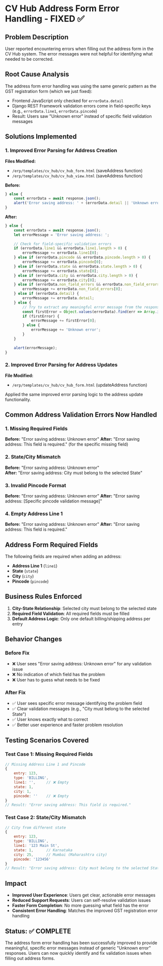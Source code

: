 # CV Hub Address Form Error Handling - FIXED ✅

## Problem Description
User reported encountering errors when filling out the address form in the CV Hub system. The error messages were not helpful for identifying what needed to be corrected.

## Root Cause Analysis
The address form error handling was using the same generic pattern as the GST registration form (which we just fixed):
- Frontend JavaScript only checked for `errorData.detail` 
- Django REST Framework validation errors come in field-specific keys (e.g., `errorData.line1`, `errorData.pincode`)
- Result: Users saw "Unknown error" instead of specific field validation messages

## Solutions Implemented

### 1. Improved Error Parsing for Address Creation
**Files Modified:**
- `/erp/templates/cv_hub/cv_hub_form.html` (saveAddress function)
- `/erp/templates/cv_hub/cv_hub_view.html` (saveAddress function)

**Before:**
```javascript
} else {
    const errorData = await response.json();
    alert('Error saving address: ' + (errorData.detail || 'Unknown error'));
}
```

**After:**
```javascript
} else {
    const errorData = await response.json();
    let errorMessage = 'Error saving address: ';
    
    // Check for field-specific validation errors
    if (errorData.line1 && errorData.line1.length > 0) {
        errorMessage += errorData.line1[0];
    } else if (errorData.pincode && errorData.pincode.length > 0) {
        errorMessage += errorData.pincode[0];
    } else if (errorData.state && errorData.state.length > 0) {
        errorMessage += errorData.state[0];
    } else if (errorData.city && errorData.city.length > 0) {
        errorMessage += errorData.city[0];
    } else if (errorData.non_field_errors && errorData.non_field_errors.length > 0) {
        errorMessage += errorData.non_field_errors[0];
    } else if (errorData.detail) {
        errorMessage += errorData.detail;
    } else {
        // Try to extract any meaningful error message from the response
        const firstError = Object.values(errorData).find(err => Array.isArray(err) && err.length > 0);
        if (firstError) {
            errorMessage += firstError[0];
        } else {
            errorMessage += 'Unknown error';
        }
    }
    
    alert(errorMessage);
}
```

### 2. Improved Error Parsing for Address Updates
**File Modified:**
- `/erp/templates/cv_hub/cv_hub_form.html` (updateAddress function)

Applied the same improved error parsing logic to the address update functionality.

## Common Address Validation Errors Now Handled

### 1. Missing Required Fields
**Before:** "Error saving address: Unknown error"
**After:** "Error saving address: This field is required." (for the specific missing field)

### 2. State/City Mismatch
**Before:** "Error saving address: Unknown error"  
**After:** "Error saving address: City must belong to the selected State"

### 3. Invalid Pincode Format
**Before:** "Error saving address: Unknown error"
**After:** "Error saving address: [Specific pincode validation message]"

### 4. Empty Address Line 1
**Before:** "Error saving address: Unknown error"
**After:** "Error saving address: This field is required."

## Address Form Required Fields
The following fields are required when adding an address:
- **Address Line 1** (`line1`)
- **State** (`state`) 
- **City** (`city`)
- **Pincode** (`pincode`)

## Business Rules Enforced
1. **City-State Relationship**: Selected city must belong to the selected state
2. **Required Field Validation**: All required fields must be filled
3. **Default Address Logic**: Only one default billing/shipping address per entry

## Behavior Changes

### Before Fix
- ❌ User sees "Error saving address: Unknown error" for any validation issue
- ❌ No indication of which field has the problem
- ❌ User has to guess what needs to be fixed

### After Fix  
- ✅ User sees specific error message identifying the problem field
- ✅ Clear validation messages (e.g., "City must belong to the selected State")
- ✅ User knows exactly what to correct
- ✅ Better user experience and faster problem resolution

## Testing Scenarios Covered

### Test Case 1: Missing Required Fields
```javascript
// Missing Address Line 1 and Pincode
{
    entry: 123,
    type: 'BILLING',
    line1: '',     // ❌ Empty
    state: 1,
    city: 1, 
    pincode: ''    // ❌ Empty
}
// Result: "Error saving address: This field is required."
```

### Test Case 2: State/City Mismatch
```javascript
// City from different state
{
    entry: 123,
    type: 'BILLING',
    line1: '123 Main St',
    state: 1,      // Karnataka
    city: 25,      // Mumbai (Maharashtra city)
    pincode: '123456'
}
// Result: "Error saving address: City must belong to the selected State"
```

## Impact
- **Improved User Experience**: Users get clear, actionable error messages
- **Reduced Support Requests**: Users can self-resolve validation issues
- **Faster Form Completion**: No more guessing what field has the error
- **Consistent Error Handling**: Matches the improved GST registration error handling

## Status: ✅ COMPLETE
The address form error handling has been successfully improved to provide meaningful, specific error messages instead of generic "Unknown error" responses. Users can now quickly identify and fix validation issues when filling out address forms.
